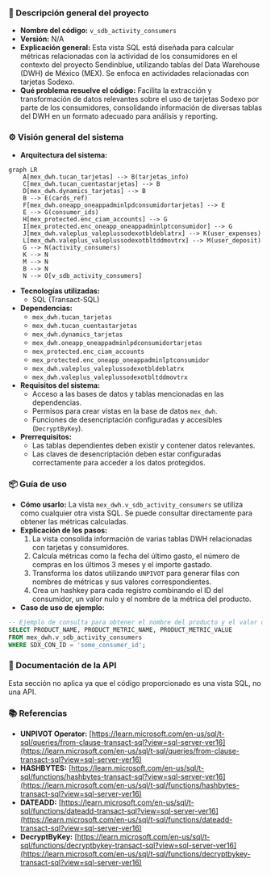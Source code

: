 ### 📄 Descripción general del proyecto

*   **Nombre del código:** `v_sdb_activity_consumers`
*   **Versión:** N/A
*   **Explicación general:** Esta vista SQL está diseñada para calcular métricas relacionadas con la actividad de los consumidores en el contexto del proyecto Sendinblue, utilizando tablas del Data Warehouse (DWH) de México (MEX). Se enfoca en actividades relacionadas con tarjetas Sodexo.
*   **Qué problema resuelve el código:** Facilita la extracción y transformación de datos relevantes sobre el uso de tarjetas Sodexo por parte de los consumidores, consolidando información de diversas tablas del DWH en un formato adecuado para análisis y reporting.

### ⚙️ Visión general del sistema

*   **Arquitectura del sistema:**

```mermaid
graph LR
    A[mex_dwh.tucan_tarjetas] --> B(tarjetas_info)
    C[mex_dwh.tucan_cuentastarjetas] --> B
    D[mex_dwh.dynamics_tarjetas] --> B
    B --> E(cards_ref)
    F[mex_dwh.oneapp_oneappadminlpdconsumidortarjetas] --> E
    E --> G(consumer_ids)
    H[mex_protected.enc_ciam_accounts] --> G
    I[mex_protected.enc_oneapp_oneappadminlptconsumidor] --> G
    J[mex_dwh.valeplus_valeplussodexotbldeblatrx] --> K(user_expenses)
    L[mex_dwh.valeplus_valeplussodexotbltddmovtrx] --> M(user_deposit)
    G --> N(activity_consumers)
    K --> N
    M --> N
    B --> N
    N --> O[v_sdb_activity_consumers]
```

*   **Tecnologías utilizadas:**
    *   SQL (Transact-SQL)
*   **Dependencias:**
    *   `mex_dwh.tucan_tarjetas`
    *   `mex_dwh.tucan_cuentastarjetas`
    *   `mex_dwh.dynamics_tarjetas`
    *   `mex_dwh.oneapp_oneappadminlpdconsumidortarjetas`
    *   `mex_protected.enc_ciam_accounts`
    *   `mex_protected.enc_oneapp_oneappadminlptconsumidor`
    *   `mex_dwh.valeplus_valeplussodexotbldeblatrx`
    *   `mex_dwh.valeplus_valeplussodexotbltddmovtrx`
*   **Requisitos del sistema:**
    *   Acceso a las bases de datos y tablas mencionadas en las dependencias.
    *   Permisos para crear vistas en la base de datos `mex_dwh`.
    *   Funciones de desencriptación configuradas y accesibles (`DecryptByKey`).
*   **Prerrequisitos:**
    *   Las tablas dependientes deben existir y contener datos relevantes.
    *   Las claves de desencriptación deben estar configuradas correctamente para acceder a los datos protegidos.

### 📦 Guía de uso

*   **Cómo usarlo:** La vista `mex_dwh.v_sdb_activity_consumers` se utiliza como cualquier otra vista SQL. Se puede consultar directamente para obtener las métricas calculadas.
*   **Explicación de los pasos:**
    1.  La vista consolida información de varias tablas DWH relacionadas con tarjetas y consumidores.
    2.  Calcula métricas como la fecha del último gasto, el número de compras en los últimos 3 meses y el importe gastado.
    3.  Transforma los datos utilizando `UNPIVOT` para generar filas con nombres de métricas y sus valores correspondientes.
    4.  Crea un hashkey para cada registro combinando el ID del consumidor, un valor nulo y el nombre de la métrica del producto.
*   **Caso de uso de ejemplo:**

```sql
-- Ejemplo de consulta para obtener el nombre del producto y el valor de la métrica para un SDX_CON_ID específico
SELECT PRODUCT_NAME, PRODUCT_METRIC_NAME, PRODUCT_METRIC_VALUE
FROM mex_dwh.v_sdb_activity_consumers
WHERE SDX_CON_ID = 'some_consumer_id';
```

### 🔐 Documentación de la API

Esta sección no aplica ya que el código proporcionado es una vista SQL, no una API.

### 📚 Referencias

*   **UNPIVOT Operator:** [https://learn.microsoft.com/en-us/sql/t-sql/queries/from-clause-transact-sql?view=sql-server-ver16](https://learn.microsoft.com/en-us/sql/t-sql/queries/from-clause-transact-sql?view=sql-server-ver16)
*   **HASHBYTES:** [https://learn.microsoft.com/en-us/sql/t-sql/functions/hashbytes-transact-sql?view=sql-server-ver16](https://learn.microsoft.com/en-us/sql/t-sql/functions/hashbytes-transact-sql?view=sql-server-ver16)
*   **DATEADD:** [https://learn.microsoft.com/en-us/sql/t-sql/functions/dateadd-transact-sql?view=sql-server-ver16](https://learn.microsoft.com/en-us/sql/t-sql/functions/dateadd-transact-sql?view=sql-server-ver16)
*   **DecryptByKey:** [https://learn.microsoft.com/en-us/sql/t-sql/functions/decryptbykey-transact-sql?view=sql-server-ver16](https://learn.microsoft.com/en-us/sql/t-sql/functions/decryptbykey-transact-sql?view=sql-server-ver16)
